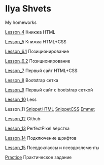 # Ilya Shvets
My homeworks

[Lesson_4](baselitz73.github.io/Lesson_4/src/index.html) Кникжа HTML

[Lesson_5](baselitz73.github.io/Lesson_5/src/index.html) Книжка HTML+CSS

[Lesson_6.1](baselitz73.github.io/Lesson_6/src/inde.html) Позиционирование

[Lesson_6.2](baselitz73.github.io/Lesson_6/src-2/index.html) Позиционирование

[Lesson_7](baselitz73.github.io/Lesson_7/src/index.html) Первый сайт HTML+CSS

[Lesson_8](baselitz73.github.io/Lesson_8/src/index.html) Bootstrap сетка

[Lesson_9](baselitz73.github.io/Lesson_9/src/index.html) Первый сайт с bootstrap сеткой

[Lesson_10](baselitz73.github.io/Lesson_10/main.less) Less

Lesson_11 [SnippetHTML](baselitz73.github.io/Lesson_11/HTMLsnippet.jpg) [SnippetCSS](baselitz73.github.io/Lesson_11/CSSsnippet.jpg) [Emmet](baselitz73.github.io/Lesson_11/EMMET.jpg)

[Lesson_12](https://github.com/baselitz73/baselitz73.github.io) Github

[Lesson_13](baselitz73.github.io/Lesson_13/src/index.html) PerfectPixel вёрстка

[Lesson_14](https://baselitz73.github.io/Lesson_14/src/index.html) Подключение шрифтов

[Lesson_15](baselitz73.github.io/Lesson_15/src/index) Псевдоклассы и псевдоэлементы

[Practice](baselitz73.github.io/Practice/src/index.html) Практическое задание
